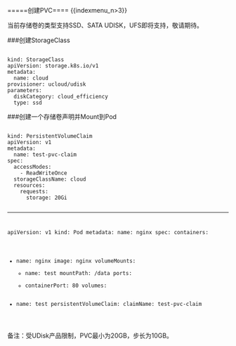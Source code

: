 =====创建PVC====
{{indexmenu_n>3}}

当前存储卷的类型支持SSD、SATA UDISK，UFS即将支持，敬请期待。

###创建StorageClass

<code  yaml storageclass.yml>
kind: StorageClass
apiVersion: storage.k8s.io/v1
metadata:
  name: cloud
provisioner: ucloud/udisk
parameters:
  diskCategory: cloud_efficiency
  type: ssd
</code>


###创建一个存储卷声明并Mount到Pod

<code yaml ds.yml>
kind: PersistentVolumeClaim
apiVersion: v1
metadata:
  name: test-pvc-claim
spec:
  accessModes:
    - ReadWriteOnce
  storageClassName: cloud
  resources:
    requests:
      storage: 20Gi

---
apiVersion: v1
kind: Pod
metadata:
  name: nginx
spec:
  containers:
  - name: nginx
    image: nginx
    volumeMounts:
    - name: test
      mountPath: /data
    ports:
    - containerPort: 80
  volumes:
  - name: test
    persistentVolumeClaim:
      claimName: test-pvc-claim
</code>

备注：受UDisk产品限制，PVC最小为20GB，步长为10GB。